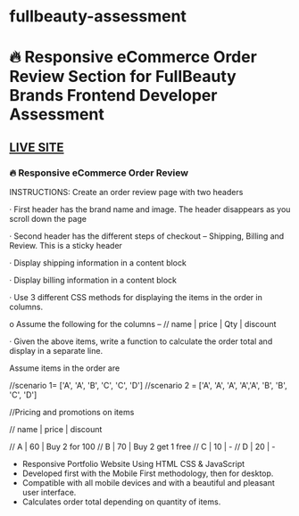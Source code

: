 # fullbeauty-assessment

# 🔥 Responsive eCommerce Order Review Section for FullBeauty Brands Frontend Developer Assessment

## [LIVE SITE](https://kenreibman.github.io/fullbeauty-assessment/)

### 🔥 Responsive eCommerce Order Review

INSTRUCTIONS:
Create an order review page with two headers

·        First header has the brand name and image. The header disappears as you scroll down the page

·        Second header has the different steps of checkout – Shipping, Billing and Review. This is a sticky header

·        Display shipping information in a content block

·        Display billing information in a content block

·        Use 3 different CSS methods for displaying the items in the order in columns.

o   Assume the following for the columns –
// name | price | Qty | discount

·        Given the above items, write a function to calculate the order total and display in a separate line.

Assume items in the order are

//scenario 1= ['A', 'A', 'B', 'C', 'C', 'D']
//scenario 2 = ['A', 'A', 'A', 'A','A', 'B', 'B', 'C', 'D']

//Pricing and promotions on items

// name | price | discount

// A | 60 | Buy 2 for 100
// B | 70 | Buy 2 get 1 free
// C | 10 | -
// D | 20 | -

- Responsive Portfolio Website Using HTML CSS & JavaScript
- Developed first with the Mobile First methodology, then for desktop.
- Compatible with all mobile devices and with a beautiful and pleasant user interface.
- Calculates order total depending on quantity of items.

